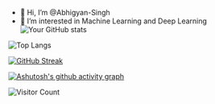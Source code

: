 - 👋 Hi, I’m @Abhigyan-Singh
- 👀 I’m interested in Machine Learning and Deep Learning
![Your GitHub stats](https://github-readme-stats.vercel.app/api?username=Abhigyann-Singh&show_icons=true&theme=radical)

![Top Langs](https://github-readme-stats.vercel.app/api/top-langs/?username=Abhigyann-Singh&layout=compact&theme=radical)

[![GitHub Streak](https://streak-stats.demolab.com?user=Abhigyann-Singh&theme=radical&hide_border=true&date_format=M%20j%5B%2C%20Y%5D)](https://git.io/streak-stats)

[![Ashutosh's github activity graph](https://github-readme-activity-graph.vercel.app/graph?username=Abhigyann-Singh&theme=react-dark)](https://github.com/ashutosh00710/github-readme-activity-graph)

![Visitor Count](https://komarev.com/ghpvc/?username=Abhigyann-Singh)

<!---
Abhigyann-Singh/Abhigyann-Singh is a ✨ special ✨ repository because its `README.md` (this file) appears on your GitHub profile.
You can click the Preview link to take a look at your changes.
--->
